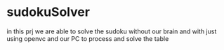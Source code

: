 # sudokuSolver
in this prj we are able to solve the sudoku without our brain and with just using openvc and our PC to process and solve the table 
